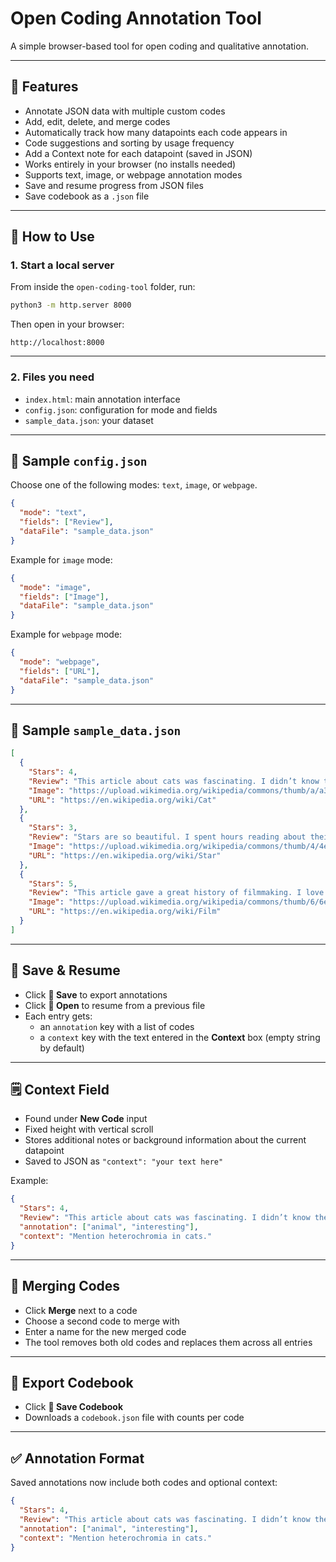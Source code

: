 # Open Coding Annotation Tool

A simple browser-based tool for open coding and qualitative annotation.

---

## 🧩 Features

- Annotate JSON data with multiple custom codes
- Add, edit, delete, and merge codes
- Automatically track how many datapoints each code appears in
- Code suggestions and sorting by usage frequency
- Add a Context note for each datapoint (saved in JSON)
- Works entirely in your browser (no installs needed)
- Supports text, image, or webpage annotation modes
- Save and resume progress from JSON files
- Save codebook as a `.json` file

---

## 🚀 How to Use

### 1. Start a local server

From inside the `open-coding-tool` folder, run:

```bash
python3 -m http.server 8000
```

Then open in your browser:

```
http://localhost:8000
```

---

### 2. Files you need

- `index.html`: main annotation interface
- `config.json`: configuration for mode and fields
- `sample_data.json`: your dataset

---

## 🔧 Sample `config.json`

Choose one of the following modes: `text`, `image`, or `webpage`.

```json
{
  "mode": "text",
  "fields": ["Review"],
  "dataFile": "sample_data.json"
}
```

Example for `image` mode:

```json
{
  "mode": "image",
  "fields": ["Image"],
  "dataFile": "sample_data.json"
}
```

Example for `webpage` mode:

```json
{
  "mode": "webpage",
  "fields": ["URL"],
  "dataFile": "sample_data.json"
}
```

---

## 📄 Sample `sample_data.json`

```json
[
  {
    "Stars": 4,
    "Review": "This article about cats was fascinating. I didn’t know they could have different colored eyes.",
    "Image": "https://upload.wikimedia.org/wikipedia/commons/thumb/a/a3/June_odd-eyed-cat.jpg/320px-June_odd-eyed-cat.jpg",
    "URL": "https://en.wikipedia.org/wiki/Cat"
  },
  {
    "Stars": 3,
    "Review": "Stars are so beautiful. I spent hours reading about their lifecycle and formation.",
    "Image": "https://upload.wikimedia.org/wikipedia/commons/thumb/4/4e/Pleiades_large.jpg/320px-Pleiades_large.jpg",
    "URL": "https://en.wikipedia.org/wiki/Star"
  },
  {
    "Stars": 5,
    "Review": "This article gave a great history of filmmaking. I love how cinema evolved over time.",
    "Image": "https://upload.wikimedia.org/wikipedia/commons/thumb/6/6e/Golde33443.jpg/320px-Golde33443.jpg",
    "URL": "https://en.wikipedia.org/wiki/Film"
  }
]
```

---

## 💾 Save & Resume

- Click **💾 Save** to export annotations  
- Click **📁 Open** to resume from a previous file  
- Each entry gets:
  - an `annotation` key with a list of codes  
  - a `context` key with the text entered in the **Context** box (empty string by default)

---

## 🗒 Context Field

- Found under **New Code** input
- Fixed height with vertical scroll
- Stores additional notes or background information about the current datapoint
- Saved to JSON as `"context": "your text here"`

Example:

```json
{
  "Stars": 4,
  "Review": "This article about cats was fascinating. I didn’t know they could have different colored eyes.",
  "annotation": ["animal", "interesting"],
  "context": "Mention heterochromia in cats."
}
```

---

## 🔁 Merging Codes

- Click **Merge** next to a code
- Choose a second code to merge with
- Enter a name for the new merged code
- The tool removes both old codes and replaces them across all entries

---

## 📘 Export Codebook

- Click **📘 Save Codebook**
- Downloads a `codebook.json` file with counts per code

---

## ✅ Annotation Format

Saved annotations now include both codes and optional context:

```json
{
  "Stars": 4,
  "Review": "This article about cats was fascinating. I didn’t know they could have different colored eyes.",
  "annotation": ["animal", "interesting"],
  "context": "Mention heterochromia in cats."
}
```
